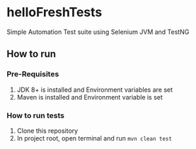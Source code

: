 # helloFreshTests
Simple Automation Test suite using Selenium JVM and TestNG

## How to run

### Pre-Requisites
1. JDK 8+ is installed and Environment variables are set
2. Maven is installed and Environment variable is set 

### How to run tests
1. Clone this repository
2. In project root, open terminal and run `mvn clean test`
